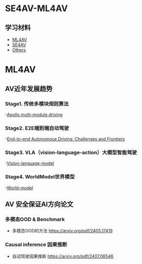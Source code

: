 # SE4AV-ML4AV
学习材料
-------------
- [ML4AV](#ML4AV)
- [SE4AV](#SE4AV)
- [Others](#其他)

# ML4AV
## AV近年发展趋势
### Stage1. 传统多模块规则算法
-[Apollo multi-module driving](http://github.com/ApolloAuto/apollo)
### Stage2. E2E端到端自动驾驶
-[End-to-end Autonomous Driving: Challenges and Frontiers](https://arxiv.org/abs/2306.16927) 
### Stage3. VLA（vision-language-action）大模型智能驾驶
-[Vision-language-model](https://github.com/ge25nab/Awesome-VLM-AD-ITS)
### Stage4. WorldModel世界模型
-[World-model](https://arxiv.org/abs/1803.10122)

## AV 安全保证AI方向论文
### 多模态OOD & Benchmark
- 多模态OOD的方法 https://arxiv.org/pdf/2405.17419

### Causal inference 因果推断
- 自动驾驶因果推断 https://arxiv.org/pdf/2407.06546
